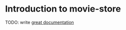 # Introduction to movie-store

TODO: write [great documentation](http://jacobian.org/writing/what-to-write/)
